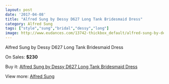 ```yaml
---
layout: post
date: '2017-04-08'
title: "Alfred Sung by Dessy D627 Long Tank Bridesmaid Dress"
category: Alfred Sung
tags: ["style","sung","bridal","dessy","long"]
image: http://www.eudances.com/13742-thickbox_default/alfred-sung-by-dessy-d627-long-tank-bridesmaid-dress.jpg
---
```

Alfred Sung by Dessy D627 Long Tank Bridesmaid Dress

On Sales: **$230**
<a href="https://www.eudances.com/en/alfred-sung/4136-alfred-sung-by-dessy-d627-long-tank-bridesmaid-dress.html"><amp-img layout="responsive" width="600" height="600" src="//www.eudances.com/13742-thickbox_default/alfred-sung-by-dessy-d627-long-tank-bridesmaid-dress.jpg" alt="Alfred Sung by Dessy D627 Long Tank Bridesmaid Dress 0" /></a>
<a href="https://www.eudances.com/en/alfred-sung/4136-alfred-sung-by-dessy-d627-long-tank-bridesmaid-dress.html"><amp-img layout="responsive" width="600" height="600" src="//www.eudances.com/13745-thickbox_default/alfred-sung-by-dessy-d627-long-tank-bridesmaid-dress.jpg" alt="Alfred Sung by Dessy D627 Long Tank Bridesmaid Dress 1" /></a>
<a href="https://www.eudances.com/en/alfred-sung/4136-alfred-sung-by-dessy-d627-long-tank-bridesmaid-dress.html"><amp-img layout="responsive" width="600" height="600" src="//www.eudances.com/13744-thickbox_default/alfred-sung-by-dessy-d627-long-tank-bridesmaid-dress.jpg" alt="Alfred Sung by Dessy D627 Long Tank Bridesmaid Dress 2" /></a>
<a href="https://www.eudances.com/en/alfred-sung/4136-alfred-sung-by-dessy-d627-long-tank-bridesmaid-dress.html"><amp-img layout="responsive" width="600" height="600" src="//www.eudances.com/13743-thickbox_default/alfred-sung-by-dessy-d627-long-tank-bridesmaid-dress.jpg" alt="Alfred Sung by Dessy D627 Long Tank Bridesmaid Dress 3" /></a>

Buy it: [Alfred Sung by Dessy D627 Long Tank Bridesmaid Dress](https://www.eudances.com/en/alfred-sung/4136-alfred-sung-by-dessy-d627-long-tank-bridesmaid-dress.html "Alfred Sung by Dessy D627 Long Tank Bridesmaid Dress")

View more: [Alfred Sung](https://www.eudances.com/en/52-alfred-sung "Alfred Sung")